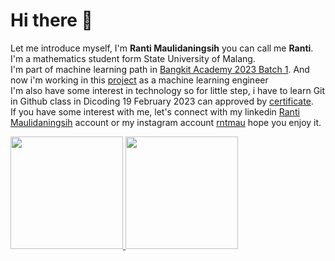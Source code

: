 # Hi there 👋
Let me introduce myself, I'm **Ranti Maulidaningsih** you can call me **Ranti**.\
I'm a mathematics student form State University of Malang.\
I'm part of machine learning path in [Bangkit Academy 2023 Batch 1](https://id.linkedin.com/company/bangkit-academy). And now i'm working in this [project](https://github.com/ecotech-bangkit) as a machine learning engineer\
I'm also have some interest in technology so for little step, i have to learn Git in Github class in Dicoding 19 February 2023 can approved by [certificate](https://www.dicoding.com/certificates/QLZ92GQODX5D).\
If you have some interest with me, let's connect with my linkedin [Ranti Maulidaningsih](https://linkedin.com/in/ranti-maulidaningsih-325147264/) account or my instagram account [rntmau](https://instagram.com/rntmau/) hope you enjoy it.

<p align="left">
<a href="https://github.com/RantiMaulidaningsih">
  <img height="180em" src="https://github-readme-stats-eight-theta.vercel.app/api?username=RantiMaulidaningsih&show_icons=true&theme=algolia&include_all_commits=true&count_private=true"/>
  <img height="180em" src="https://github-readme-stats-eight-theta.vercel.app/api/top-langs/?username=RantiMaulidaningsih&layout=compact&langs_count=8&theme=algolia"/>
</a>
</p>
